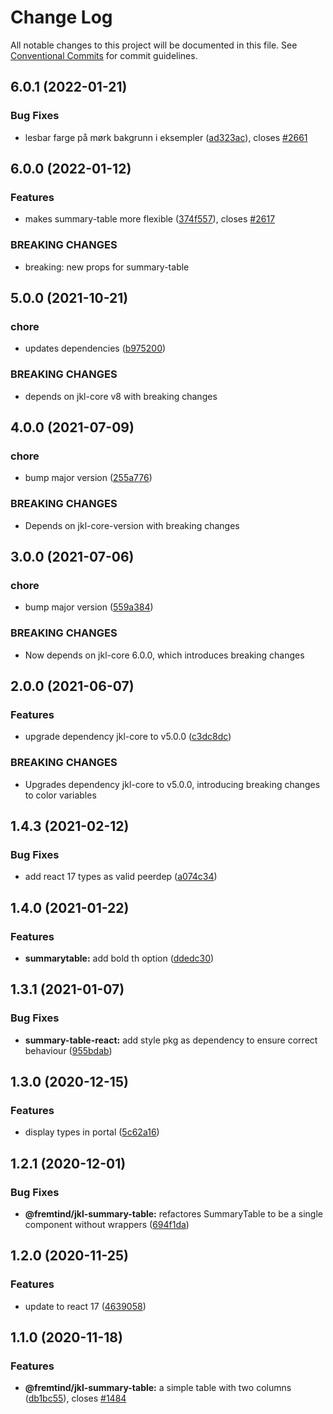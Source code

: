# Change Log

All notable changes to this project will be documented in this file.
See [Conventional Commits](https://conventionalcommits.org) for commit guidelines.

## 6.0.1 (2022-01-21)

### Bug Fixes

-   lesbar farge på mørk bakgrunn i eksempler ([ad323ac](https://github.com/fremtind/jokul/commit/ad323ac291da0157742a1f307e0eb8cfb5815e31)), closes [#2661](https://github.com/fremtind/jokul/issues/2661)

## 6.0.0 (2022-01-12)

### Features

-   makes summary-table more flexible ([374f557](https://github.com/fremtind/jokul/commit/374f5579b3ddf2de2f2bc0662583c0ac8c8b1c06)), closes [#2617](https://github.com/fremtind/jokul/issues/2617)

### BREAKING CHANGES

-   breaking: new props for summary-table

## 5.0.0 (2021-10-21)

### chore

-   updates dependencies ([b975200](https://github.com/fremtind/jokul/commit/b97520045c02e4bcb44ebde159c60a7dff7f01d6))

### BREAKING CHANGES

-   depends on jkl-core v8 with breaking changes

## 4.0.0 (2021-07-09)

### chore

-   bump major version ([255a776](https://github.com/fremtind/jokul/commit/255a776d45a068645124499b870ecefec9d87f0e))

### BREAKING CHANGES

-   Depends on jkl-core-version with breaking changes

## 3.0.0 (2021-07-06)

### chore

-   bump major version ([559a384](https://github.com/fremtind/jokul/commit/559a384a5315931ad2ea7acc8328b383acbdbd8b))

### BREAKING CHANGES

-   Now depends on jkl-core 6.0.0, which introduces breaking changes

## 2.0.0 (2021-06-07)

### Features

-   upgrade dependency jkl-core to v5.0.0 ([c3dc8dc](https://github.com/fremtind/jokul/commit/c3dc8dcbd3cba99502f1124cbe1dcaa688177f55))

### BREAKING CHANGES

-   Upgrades dependency jkl-core to v5.0.0, introducing breaking changes to color variables

## 1.4.3 (2021-02-12)

### Bug Fixes

-   add react 17 types as valid peerdep ([a074c34](https://github.com/fremtind/jokul/commit/a074c34dcece089ad6b4c581b8c920c8bdd4f1e0))

## 1.4.0 (2021-01-22)

### Features

-   **summarytable:** add bold th option ([ddedc30](https://github.com/fremtind/jokul/commit/ddedc301e734eac23e4aed9d3cd206b903fe2d9b))

## 1.3.1 (2021-01-07)

### Bug Fixes

-   **summary-table-react:** add style pkg as dependency to ensure correct behaviour ([955bdab](https://github.com/fremtind/jokul/commit/955bdab07b373b9f3828a584f858eed25601800e))

## 1.3.0 (2020-12-15)

### Features

-   display types in portal ([5c62a16](https://github.com/fremtind/jokul/commit/5c62a161c278d3a5a136741aea8dcf9b62338bda))

## 1.2.1 (2020-12-01)

### Bug Fixes

-   **@fremtind/jkl-summary-table:** refactores SummaryTable to be a single component without wrappers ([694f1da](https://github.com/fremtind/jokul/commit/694f1da3faf4090ca3874f2e9601c7d144f62f63))

## 1.2.0 (2020-11-25)

### Features

-   update to react 17 ([4639058](https://github.com/fremtind/jokul/commit/4639058067eaa9be222825f8ac4f495a1e74cc0f))

## 1.1.0 (2020-11-18)

### Features

-   **@fremtind/jkl-summary-table:** a simple table with two columns ([db1bc55](https://github.com/fremtind/jokul/commit/db1bc55ff4df3a42ab9efa2a7df39c6775185e8b)), closes [#1484](https://github.com/fremtind/jokul/issues/1484)
